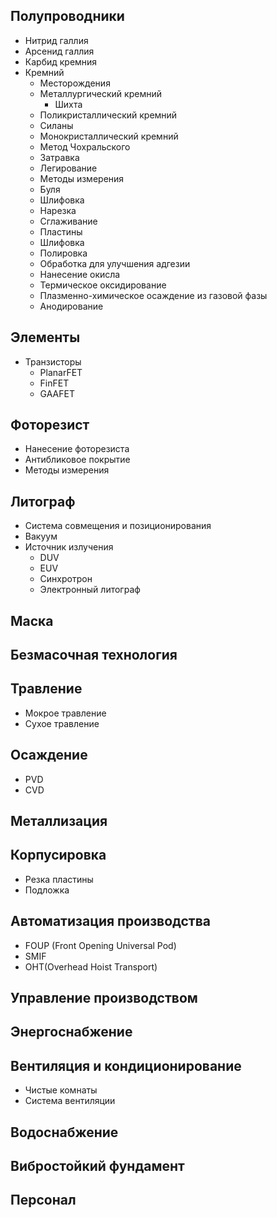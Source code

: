 ## Полупроводники
+ Нитрид галлия
+ Арсенид галлия
+ Карбид кремния
+  Кремний
   + Месторождения
   + Металлургический кремний
      + Шихта
   + Поликристаллический кремний
    + Силаны
   + Монокристаллический кремний
    + Метод Чохральского
    + Затравка
    + Легирование
    + Методы измерения   
   + Буля
    + Шлифовка
    + Нарезка
    + Сглаживание
   + Пластины
    + Шлифовка
    + Полировка
    + Обработка для улучшения адгезии
   + Нанесение окисла
    + Термическое оксидирование
    + Плазменно-химическое осаждение из газовой фазы
    + Анодирование
## Элементы
+ Транзисторы
  + PlanarFET 
  + FinFET
  + GAAFET
## Фоторезист
+ Нанесение фоторезиста
+ Антибликовое покрытие
+ Методы измерения
## Литограф
+ Система совмещения и позиционирования
+ Вакуум
+ Источник излучения
  + DUV
  + EUV
  + Синхротрон
  + Электронный литограф
## Маска
## Безмасочная технология
## Травление
+ Мокрое травление
+ Сухое травление
## Осаждение
+ PVD
+ CVD
## Металлизация
## Корпусировка
+ Резка пластины
+ Подложка
## Автоматизация производства
+ FOUP (Front Opening Universal Pod)
+ SMIF
+ OHT(Overhead Hoist Transport)
## Управление производством
## Энергоснабжение
## Вентиляция и кондиционирование
+ Чистые комнаты
+ Система вентиляции
## Водоснабжение
## Вибростойкий фундамент
## Персонал
